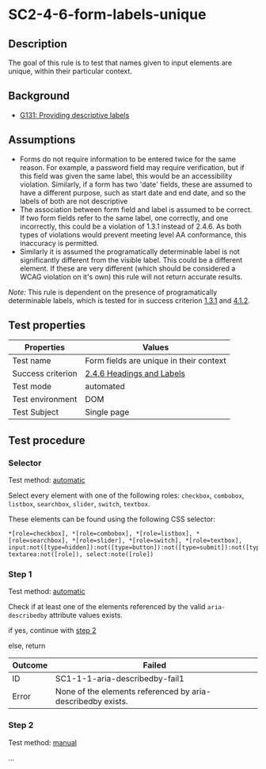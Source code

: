 # SC2-4-6-form-labels-unique

## Description
The goal of this rule is to test that names given to input elements are unique, within their particular context.


## Background
- [G131: Providing descriptive labels](https://www.w3.org/TR/WCAG20-TECHS/G131.html)


## Assumptions
- Forms do not require information to be entered twice for the same reason. For example, a password field may require verification, but if this field was given the same label, this would be an accessibility violation. Similarly, if a form has two 'date' fields, these are assumed to have a different purpose, such as start date and end date, and so the labels of both are not descriptive
- The association between form field and label is assumed to be correct. If two form fields refer to the same label, one correctly, and one incorrectly, this could be a violation of 1.3.1 instead of 2.4.6. As both types of violations would prevent meeting level AA conformance, this inaccuracy is permitted.
- Similarly it is assumed the programatically determinable label is not significantly different from the visible label. This could be a different element. If these are very different (which should be considered a WCAG violation on it's own) this rule will not return accurate results.

*Note:* This rule is dependent on the presence of programatically determinable labels, which is tested for in success criterion [1.3.1](https://www.w3.org/TR/UNDERSTANDING-WCAG20/content-structure-separation-programmatic.html) and [4.1.2](https://www.w3.org/TR/UNDERSTANDING-WCAG20/ensure-compat-rsv.html).


## Test properties
| Properties        | Values
|-------------------|-----------
| Test name         | Form fields are unique in their context
| Success criterion | [2.4.6 Headings and Labels](https://www.w3.org/TR/UNDERSTANDING-WCAG20/navigation-mechanisms-descriptive.html)
| Test mode         | automated
| Test environment  | DOM
| Test Subject      | Single page


## Test procedure


### Selector
Test method: [automatic][earl:automatic]

Select every element with one of the following roles: `checkbox`, `combobox`, `listbox`, `searchbox`, `slider`, `switch`, `textbox`.

These elements can be found using the following CSS selector:
```
*[role=checkbox], *[role=combobox], *[role=listbox], *[role=searchbox], *[role=slider], *[role=switch], *[role=textbox], input:not([type=hidden]):not([type=button]):not([type=submit]):not([type=reset]):not([type=image]):not([role]), textarea:not([role]), select:note([role])
```




### Step 1
Test method: [automatic][earl:automatic]

Check if at least one of the elements referenced by the valid `aria-describedby` attribute values exists.

if yes, continue with [step 2](#step-2)

else, return

| Outcome  | Failed
|----------|-----
| ID       | SC1-1-1-aria-describedby-fail1
| Error    | None of the elements referenced by aria-describedby exists.


### Step 2
Test method: [manual][earl:manual]

...


[earl:automatic]: pages/test-modes.md#automatic
[earl:semiauto]: pages/test-modes.md#automatic
[earl:manual]:  pages/test-modes.md#manual